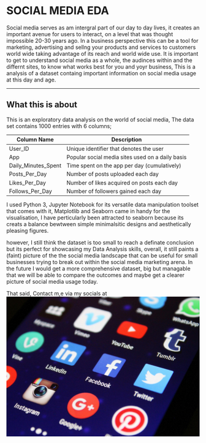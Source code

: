 # **SOCIAL MEDIA EDA**
Social media serves as am intergral part of our day to day lives, it creates an important avenue for users to interact, on a level that was thought impossible 20-30 years ago. In a business perspective this can be a tool for marketing, advertising and sellng your products and services  to customers world wide taking advantage of its reach and world wide use. It is important to get to understand social media as a whole, the audinces within and the differnt sites, to know what works best for you and yoyr business, This is a analysis of a dataset containg important information on social media usage at this day and age.

---

## What this is about

This is an exploratory data analysis on the world of social media, The data set contains 1000 entries with 6 columns;

| Column Name          | Description                                                               |
|----------------------|---------------------------------------------------------------------------|
| User_ID              | Unique identifier that denotes the user                                   |
| App                  | Popular social media sites used on a daily basis                          |
| Daily_Minutes_Spent  | Time spent on the app per day (cumulatively)                              |
| Posts_Per_Day        | Number of posts uploaded each day                                         |
| Likes_Per_Day        | Number of likes acquired on posts each day                                |
| Follows_Per_Day      | Number of followers gained each day         

I used Python 3, Jupyter Notebook for its versatile data manipulation toolset that comes with it, Matplotlib and Seaborn came in handy for the visualisation, I have perticularly been attracted to seaborn because its creats a balance bewtween simple minimalsitic designs and aesthetically pleasing figures. 

however, I still think the dataset is too small to reach  a definate conclusion but its perfect for showcasing my Data Analysis skills, overall, it still paints a (faint) picture of the  the social media landscape that can be useful for small businesses trying to break out within the social media marketing arena. In the future I would get a more comprehensive dataset, big but managable that we will be able to compare the outcomes and maybe get a clearer picture of social media usage today.

That said, Contact m,e via my socials at
![alt socialmedia](social.jpg)




